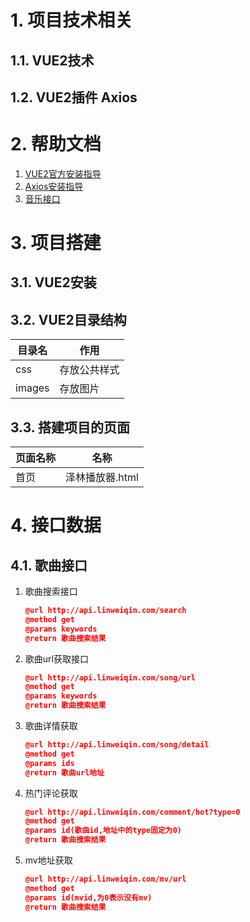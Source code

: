 # 1. 项目技术相关
## 1.1. VUE2技术
## 1.2. VUE2插件 Axios

# 2. 帮助文档

1. [VUE2官方安装指导](https://cn.vuejs.org/v2/guide/installation.html)
2. [Axios安装指导](https://github.com/axios/axios)
3. [音乐接口](https://github.com/Binaryify/NeteaseCloudMusicApi)


# 3. 项目搭建

## 3.1. VUE2安装

## 3.2. VUE2目录结构

| 目录名     | 作用             |
| ---------- | ---------------- |
| css     | 存放公共样式     |
| images | 存放图片        |

## 3.3. 搭建项目的页面

| 页面名称     | 名称         |
| ------------ | ------------ |
| 首页         | 泽林播放器.html|

# 4. 接口数据

## 4.1. 歌曲接口

1. 歌曲搜索接口

   ```json
   @url http://api.linweiqin.com/search
   @method get
   @params keywords
   @return 歌曲搜索结果
   ```

2. 歌曲url获取接口

   ```json
   @url http://api.linweiqin.com/song/url
   @method get
   @params keywords
   @return 歌曲搜索结果
   ```

3. 歌曲详情获取

   ```json
   @url http://api.linweiqin.com/song/detail
   @method get
   @params ids
   @return 歌曲url地址
   ```   

4. 热门评论获取

   ```json
   @url http://api.linweiqin.com/comment/hot?type=0
   @method get
   @params id(歌曲id,地址中的type固定为0)
   @return 歌曲搜索结果
   ```

5. mv地址获取

   ```json
   @url http://api.linweiqin.com/mv/url
   @method get
   @params id(mvid,为0表示没有mv)
   @return 歌曲搜索结果
   ```
